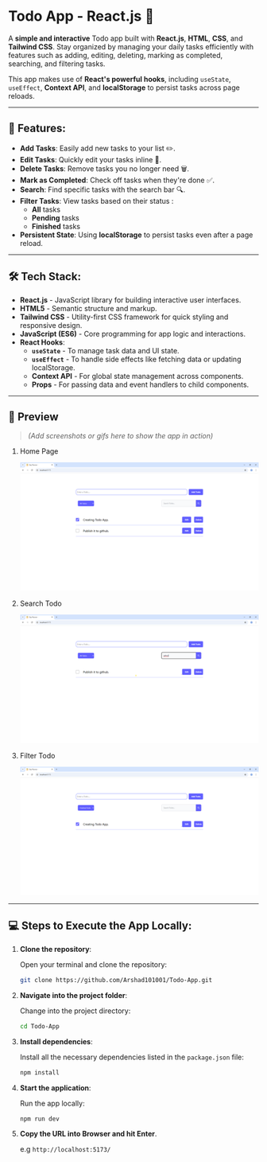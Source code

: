 # Todo App - React.js 📝

A **simple and interactive** Todo app built with **React.js**, **HTML**, **CSS**, and **Tailwind CSS**. Stay organized by managing your daily tasks efficiently with features such as adding, editing, deleting, marking as completed, searching, and filtering tasks.

This app makes use of **React's powerful hooks**, including `useState`, `useEffect`, **Context API**, and **localStorage** to persist tasks across page reloads.

---

## 🚀 Features:

- **Add Tasks**: Easily add new tasks to your list ✏️.
- **Edit Tasks**: Quickly edit your tasks inline 📝.
- **Delete Tasks**: Remove tasks you no longer need 🗑️.
- **Mark as Completed**: Check off tasks when they're done ✅.
- **Search**: Find specific tasks with the search bar 🔍.
- **Filter Tasks**: View tasks based on their status : 
   - **All** tasks
   - **Pending** tasks
   - **Finished** tasks
- **Persistent State**: Using **localStorage** to persist tasks even after a page reload.

---

## 🛠️ Tech Stack:

- **React.js** - JavaScript library for building interactive user interfaces.
- **HTML5** - Semantic structure and markup.
- **Tailwind CSS** - Utility-first CSS framework for quick styling and responsive design.
- **JavaScript (ES6)** - Core programming for app logic and interactions.
- **React Hooks**:
  - **`useState`** - To manage task data and UI state.
  - **`useEffect`** - To handle side effects like fetching data or updating localStorage.
  - **Context API** - For global state management across components.
  - **Props** - For passing data and event handlers to child components.
---

## 📸 Preview

> *(Add screenshots or gifs here to show the app in action)*
1. Home Page

    ![Home Page](./src/assets/todo_home.png)

2. Search Todo

    ![search](./src/assets/todo_search.png)

3. Filter Todo

    ![filter](./src/assets/todo_filter.png)

---

## 💻 Steps to Execute the App Locally:

1. **Clone the repository**:

   Open your terminal and clone the repository:

   ```bash
   git clone https://github.com/Arshad101001/Todo-App.git
    ```

2. **Navigate into the project folder**:

    Change into the project directory:

    ```bash
    cd Todo-App
    ```

3. **Install dependencies**:

    Install all the necessary dependencies listed in the `package.json` file:

    ```bash
    npm install
    ```
    

4. **Start the application**:

    Run the app locally:

    ```bash
    npm run dev
    ```

5. **Copy the URL into Browser and hit Enter**.
    
    e.g `http://localhost:5173/`




